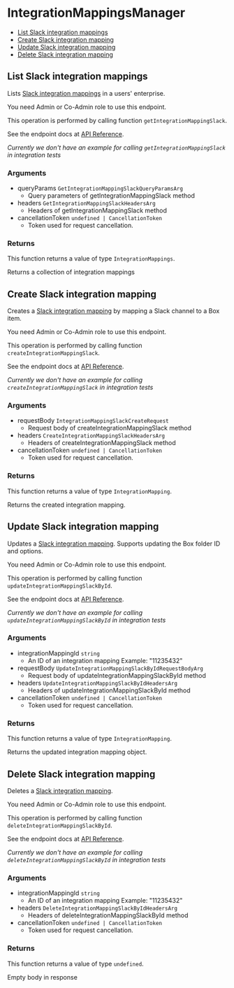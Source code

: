 # IntegrationMappingsManager

- [List Slack integration mappings](#list-slack-integration-mappings)
- [Create Slack integration mapping](#create-slack-integration-mapping)
- [Update Slack integration mapping](#update-slack-integration-mapping)
- [Delete Slack integration mapping](#delete-slack-integration-mapping)

## List Slack integration mappings

Lists [Slack integration mappings](https://support.box.com/hc/en-us/articles/4415585987859-Box-as-the-Content-Layer-for-Slack) in a users' enterprise.

You need Admin or Co-Admin role to
use this endpoint.

This operation is performed by calling function `getIntegrationMappingSlack`.

See the endpoint docs at
[API Reference](https://developer.box.com/reference/get-integration-mappings-slack/).

_Currently we don't have an example for calling `getIntegrationMappingSlack` in integration tests_

### Arguments

- queryParams `GetIntegrationMappingSlackQueryParamsArg`
  - Query parameters of getIntegrationMappingSlack method
- headers `GetIntegrationMappingSlackHeadersArg`
  - Headers of getIntegrationMappingSlack method
- cancellationToken `undefined | CancellationToken`
  - Token used for request cancellation.

### Returns

This function returns a value of type `IntegrationMappings`.

Returns a collection of integration mappings

## Create Slack integration mapping

Creates a [Slack integration mapping](https://support.box.com/hc/en-us/articles/4415585987859-Box-as-the-Content-Layer-for-Slack)
by mapping a Slack channel to a Box item.

You need Admin or Co-Admin role to
use this endpoint.

This operation is performed by calling function `createIntegrationMappingSlack`.

See the endpoint docs at
[API Reference](https://developer.box.com/reference/post-integration-mappings-slack/).

_Currently we don't have an example for calling `createIntegrationMappingSlack` in integration tests_

### Arguments

- requestBody `IntegrationMappingSlackCreateRequest`
  - Request body of createIntegrationMappingSlack method
- headers `CreateIntegrationMappingSlackHeadersArg`
  - Headers of createIntegrationMappingSlack method
- cancellationToken `undefined | CancellationToken`
  - Token used for request cancellation.

### Returns

This function returns a value of type `IntegrationMapping`.

Returns the created integration mapping.

## Update Slack integration mapping

Updates a [Slack integration mapping](https://support.box.com/hc/en-us/articles/4415585987859-Box-as-the-Content-Layer-for-Slack).
Supports updating the Box folder ID and options.

You need Admin or Co-Admin role to
use this endpoint.

This operation is performed by calling function `updateIntegrationMappingSlackById`.

See the endpoint docs at
[API Reference](https://developer.box.com/reference/put-integration-mappings-slack-id/).

_Currently we don't have an example for calling `updateIntegrationMappingSlackById` in integration tests_

### Arguments

- integrationMappingId `string`
  - An ID of an integration mapping Example: "11235432"
- requestBody `UpdateIntegrationMappingSlackByIdRequestBodyArg`
  - Request body of updateIntegrationMappingSlackById method
- headers `UpdateIntegrationMappingSlackByIdHeadersArg`
  - Headers of updateIntegrationMappingSlackById method
- cancellationToken `undefined | CancellationToken`
  - Token used for request cancellation.

### Returns

This function returns a value of type `IntegrationMapping`.

Returns the updated integration mapping object.

## Delete Slack integration mapping

Deletes a [Slack integration mapping](https://support.box.com/hc/en-us/articles/4415585987859-Box-as-the-Content-Layer-for-Slack).

You need Admin or Co-Admin role to
use this endpoint.

This operation is performed by calling function `deleteIntegrationMappingSlackById`.

See the endpoint docs at
[API Reference](https://developer.box.com/reference/delete-integration-mappings-slack-id/).

_Currently we don't have an example for calling `deleteIntegrationMappingSlackById` in integration tests_

### Arguments

- integrationMappingId `string`
  - An ID of an integration mapping Example: "11235432"
- headers `DeleteIntegrationMappingSlackByIdHeadersArg`
  - Headers of deleteIntegrationMappingSlackById method
- cancellationToken `undefined | CancellationToken`
  - Token used for request cancellation.

### Returns

This function returns a value of type `undefined`.

Empty body in response
